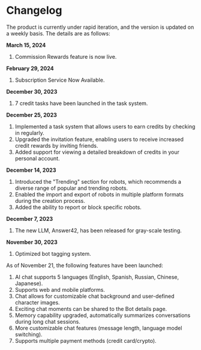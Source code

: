 # Changelog

The product is currently under rapid iteration, and the version is updated on a weekly basis. The details are as follows:

**March 15, 2024**
1. Commission Rewards feature is now live.

**February 29, 2024**
1. Subscription Service Now Available.

**December 30, 2023**
1. 7 credit tasks have been launched in the task system.

**December 25, 2023**
1. Implemented a task system that allows users to earn credits by checking in regularly.
2. Upgraded the invitation feature, enabling users to receive increased credit rewards by inviting friends.
3. Added support for viewing a detailed breakdown of credits in your personal account.

**December 14, 2023**
1. Introduced the "Trending" section for robots, which recommends a diverse range of popular and trending robots.
2. Enabled the import and export of robots in multiple platform formats during the creation process.
3. Added the ability to report or block specific robots.

**December 7, 2023**
1. The new LLM, Answer42, has been released for gray-scale testing.

**November 30, 2023**
1. Optimized bot tagging system.

As of November 21, the following features have been launched:
1. AI chat supports 5 languages (English, Spanish, Russian, Chinese, Japanese).
2. Supports web and mobile platforms.
3. Chat allows for customizable chat background and user-defined character images.
4. Exciting chat moments can be shared to the Bot details page.
5. Memory capability upgraded, automatically summarizes conversations during long chat sessions.
6. More customizable chat features (message length, language model switching).
7. Supports multiple payment methods (credit card/crypto).
